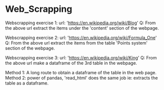 # Web_Scrapping
Webscrapping exercise 1: 
url: 'https://en.wikipedia.org/wiki/Blog'
Q: From the above url extract the items under the 'content' section of the webpage.

Webscrapping exercise 2: 
url: 'https://en.wikipedia.org/wiki/Formula_One'
Q: From the above url extract the items from the table 'Points system' section of the webpage.

Webscrapping exercise 3: 
url: 'https://en.wikipedia.org/wiki/King'
Q: From the above url make a dataframe of the 3rd table in the webpage.

Method 1: A long route to obtain a dataframe of the table in the web page.
Method 2: power of pandas, 'read_html' does the same job ie: extracts the table as a dataframe.
